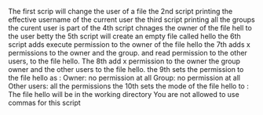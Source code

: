 The first scrip will change the user of a file
the 2nd script printing the effective username of the current user
the third script printing all the groups the curent user is part of
the 4th script chnages the owner of the file hell to the user betty
the 5th script will create an empty file called hello
the 6th script adds execute permission to the owner of the file hello
the 7th adds x permissions to the owner and the group. and read permission to the other users, to the file hello. 
The 8th add x permission to the owner the group owner and the other users to the file hello.
the 9th sets the permission to the file hello as : Owner: no permission at all
Group: no permission at all
Other users: all the permissions
the 10th sets the mode of the file hello to : The file hello will be in the working directory
You are not allowed to use commas for this script
